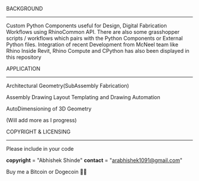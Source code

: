 BACKGROUND
***********
Custom Python Components useful for Design, Digital Fabrication Workflows using RhinoCommon API.
There are also some grasshopper scripts / workflows which pairs with the Python Components or External Python files.
Integration of recent Development from McNeel team like Rhino Inside Revit, Rhino Compute and CPython has also been displayed in this repository


APPLICATION
***********

Architectural Geometry(SubAssembly Fabrication)

Assembly Drawing Layout Templating and Drawing Automation

AutoDimensioning of 3D Geometry

(Will add more as I progress)


COPYRIGHT & LICENSING
**********************

Please include in your code

__copyright__ = "Abhishek Shinde"
__contact__ = "arabhishek1091@gmail.com"

Buy me a Bitcoin or Dogecoin 🧘‍♂️ 
